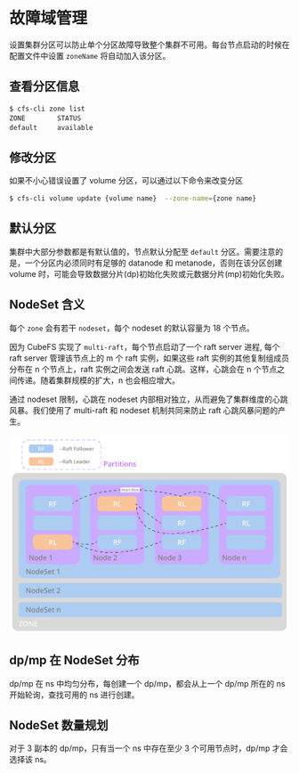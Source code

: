# 故障域管理

设置集群分区可以防止单个分区故障导致整个集群不可用。每台节点启动的时候在配置文件中设置 `zoneName` 将自动加入该分区。

## 查看分区信息

``` bash
$ cfs-cli zone list
ZONE        STATUS    
default     available
```

## 修改分区 

如果不小心错误设置了 volume 分区，可以通过以下命令来改变分区

``` bash
$ cfs-cli volume update {volume name}  --zone-name={zone name}
```

## 默认分区

集群中大部分参数都是有默认值的，节点默认分配至 `default` 分区。需要注意的是，一个分区内必须同时有足够的 datanode 和 metanode，否则在该分区创建 volume 时，可能会导致数据分片(dp)初始化失败或元数据分片(mp)初始化失败。

## NodeSet 含义

每个 `zone` 会有若干 `nodeset`，每个 nodeset 的默认容量为 18 个节点。

因为 CubeFS 实现了 `multi-raft`，每个节点启动了一个 raft server 进程, 每个 raft server 管理该节点上的 m 个 raft 实例，如果这些 raft 实例的其他复制组成员分布在 n 个节点上，raft 实例之间会发送 raft 心跳。这样，心跳会在 n 个节点之间传递。随着集群规模的扩大，n 也会相应增大。

通过 nodeset 限制，心跳在 nodeset 内部相对独立，从而避免了集群维度的心跳风暴。我们使用了 multi-raft 和 nodeset 机制共同来防止 raft 心跳风暴问题的产生。

![nodeset](./pic/nodeset.png)

## dp/mp 在 NodeSet 分布

dp/mp 在 ns 中均匀分布，每创建一个 dp/mp，都会从上一个 dp/mp 所在的 ns 开始轮询，查找可用的 ns 进行创建。

## NodeSet 数量规划

对于 3 副本的 dp/mp，只有当一个 ns 中存在至少 3 个可用节点时，dp/mp 才会选择该 ns。